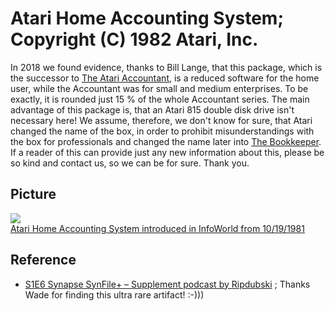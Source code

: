 # Atari Home Accounting System; Copyright (C) 1982 Atari, Inc.  
In 2018 we found evidence, thanks to Bill Lange, that this package, which is the successor to [The Atari Accountant](https://atariwiki.org/wiki/Wiki.jsp?page=The%20Atari%20Accountant%20Series), is a reduced software for the home user, while the Accountant was for small and medium enterprises. To be exactly, it is rounded just 15 % of the whole Accountant series. The main advantage of this package is, that an Atari 815 double disk drive isn't necessary here! We assume, therefore, we don't know for sure, that Atari changed the name of the box, in order to prohibit misunderstandings with the box for professionals and changed the name later into [The Bookkeeper](https://atariwiki.org/wiki/Wiki.jsp?page=The%20Bookkeeper). If a reader of this can provide just any new information about this, please be so kind and contact us, so we can be for sure. Thank you.  
  
## Picture  
![](attachments/Atari_Home_Accounting_System.jpg)  
[Atari Home Accounting System introduced in InfoWorld from 10/19/1981](https://books.google.de/books?id=Gj0EAAAAMBAJ&pg=PA37&lpg=PA37&dq=Atari+Home+Accounting+System&source=bl&ots=Yb0lxfzFtB&sig=riKw6-YyKVlovhim-pywBjUhGH4&hl=de&sa=X&ved=0ahUKEwihs_bg3rrRAhUXdFAKHT4xCf8Q6AEIIzAB#v=onepage&q=Atari%20Home%20Accounting%20System&f=false)  
  
## Reference  
- [S1E6 Synapse SynFile+ – Supplement podcast by Ripdubski](https://inverseatascii.info/2014/12/16/s1e6-synapse-synfile/) ; Thanks Wade for finding this ultra rare artifact! :-)))  
